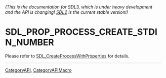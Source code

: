 ###### (This is the documentation for SDL3, which is under heavy development and the API is changing! [SDL2](https://wiki.libsdl.org/SDL2/) is the current stable version!)
# SDL_PROP_PROCESS_CREATE_STDIN_NUMBER

Please refer to [SDL_CreateProcessWithProperties](SDL_CreateProcessWithProperties) for details.

----
[CategoryAPI](CategoryAPI), [CategoryAPIMacro](CategoryAPIMacro)

